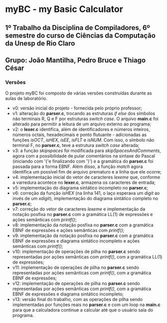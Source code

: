 # myBC - my Basic Calculator
## 1º Trabalho da Disciplina de Compiladores, 6º semestre do curso de Ciências da Computação da Unesp de Rio Claro
## Grupo: João Mantilha, Pedro Bruce e Thiago César 

### Versões
O projeto myBC foi composto de várias versões construídas durante as aulas de laboratório.
- v0: versão inicial do projeto - fornecida pelo próprio professor;
- v1: alteração do **parser.c**, trocando as estruturas *if else* dos símbolos não terminais R, Q e F por estruturas *switch case*. O arquivo **main.c** foi alterado para permitir a leitura de um arquivo externo ao programa; 
- v2: o **lexer.c** identifica, além de identificadores e números inteiros, números octais, hexadecimais e ponto flutuante - adicionadas as funções *isOCT*, *isHEX*, *isEE*, *isFLT* e *isNUM*. Com isso, o  símbolo não terminal F, no **parser.c**, teve a estrutura *switch case* alterada;
- v3: a função *skipspaces* foi modificada para *skipSpacesAndComments*, agora com a possibilidade de pular comentários na sintaxe do Pascal (iniciando com '{'e finalizando com '}') e a gramática do **parser.c** foi passada para a forma EBNF. Além disso, a função *match* agora identifica um possível fim de arquivo prematuro e a linha que ele ocorre;
- v4: implementação inicial do vetor de caracteres *lexeme* que, conforme a varredura acontece no **lexer.c**, armazena os caracteres de entrada;
- v5: implementação do diagrama sintático incompleto no **parser.c**;
- v6: correção da função *isHEX* (na linha 141, o laço esperava um *digit* ao invés de um *xdigit*), implementação do diagrama sintático completo no **parser.c**;
- v7: correção do vetor de caracteres *lexeme* e implementação da notação posfixa no **parser.c** com a gramática LL(1) de expressões e ações semânticas com *printf()*;
- v8: implementação da notação posfixa no **parser.c** com a gramática EBNF de expressões e ações semânticas com *printf()*;
- v9: implementação da notação posfixa no **parser.c** com a gramática EBNF de expressões e diagrama sintático incompleto e ações semânticas com *printf()*;
- v10: implementação de operações de pilha no **parser.c** sendo representadas por ações semânticas com *printf()*, com a gramática LL(1) de expressões;
- v11: implementação de operações de pilha no **parser.c** sendo representadas por ações semânticas com *printf()*, com a gramática EBNF de expressões;
- v12: implementação de operações de pilha no **parser.c** sendo representadas por ações semânticas com *printf()*, com a gramática EBNF de expressões e diagrama sintático incompleto;
- v13: versão final do trabalho, com as operações de pilha sendo implementadas por funções reais no **parser.c** e com um loop na **main.c** para que a calculadora continue a calcular até que o usuário saia do programa.
